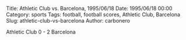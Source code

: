 Title: Athletic Club vs. Barcelona, 1995/06/18
Date: 1995/06/18 00:00
Category: sports
Tags: football, football scores, Athletic Club, Barcelona
Slug: athletic-club-vs-barcelona
Author: carbonero


Athletic Club 0 - 2 Barcelona
